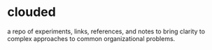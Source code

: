 # clouded

a repo of experiments, links, references, and notes to bring clarity to complex approaches to 
common organizational problems.

